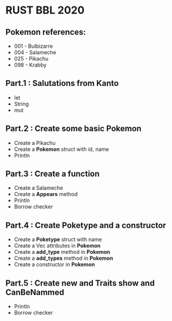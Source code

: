 # RUST BBL 2020
## Pokemon references:

- 001 - Bulbizarre 
- 004 - Salameche
- 025 - Pikachu
- 098 - Krabby


## Part.1 : Salutations from Kanto

- let
- String
- mut


## Part.2 : Create some basic Pokemon

- Create a Pikachu
- Create a **Pokemon** struct with id, name
- Println

## Part.3 : Create a function

- Create a Salameche
- Create a **Appears** method
- Println
- Borrow checker

## Part.4 : Create Poketype and a constructor

- Create a **Poketype** struct with name
- Create a Vec<Poketype> attributes in **Pokemon**
- Create a **add_type** method in **Pokemon**
- Create a **add_types** method in **Pokemon**
- Create a constructor in **Pokemon**


## Part.5 : Create new and Traits show and CanBeNammed


- Println
- Borrow checker
